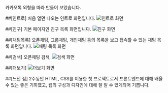 카카오톡 외형을 따라 만들어 보았습니다.

##[인트로]
처음 열면 나오는 인트로 화면입니다.
![인트로 화면](https://github.com/eattato/jjabkao-talk/blob/master/img/intro.png?raw=true)

##[친구]
기본 페이지인 친구 목록 화면입니다.
![친구 화면](https://github.com/eattato/jjabkao-talk/blob/master/img/friends.png?raw=true)

##[채팅목록]
오픈채팅, 그룹채팅, 개인채팅 등의 목록을 보고 접속할 수 있는 채팅 목록 화면입니다.
![채팅 목록 화면](https://github.com/eattato/jjabkao-talk/blob/master/img/chatlist.png?raw=true)

##[검색]
오픈채팅 검색,
![검색 화면](https://github.com/eattato/jjabkao-talk/blob/master/img/find.png?raw=true)

##[더보기]
![더보기 화면](https://github.com/eattato/jjabkao-talk/blob/master/img/more.png?raw=true)

##[느낀 점]
2주동안 HTML, CSS를 이용한 첫 프로젝트로서 프론트엔드에 대해 배울 수 있는 좋은 기회였고, 웹의 구성과 디자인에 대해 잘 알 수 있게되어 기쁩니다.
